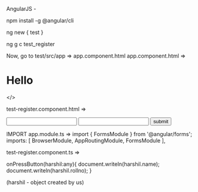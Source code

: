 AngularJS - 

npm install -g @angular/cli

ng new { test }

ng g c test_register

Now, go to test/src/app => app.component.html
app.component.html => <h1>Hello</h1>
                        <app-test-register></>

test-register.component.html =>

<form #test="ngForm" (ngSubmit)="onPressButton(test.value)">
    <input type="text" name="name" ngModel>
    <input type="text" name="rollno" ngModel>
    <input type="submit" value="submit">
</form>

IMPORT
app.module.ts =>
import { FormsModule } from '@angular/forms';
imports: [
    BrowserModule,
    AppRoutingModule,
    FormsModule
  ],

test-register.component.ts =>

onPressButton(harshil:any){
    document.writeln(harshil.name);
    document.writeln(harshil.rollno);
  }

(harshil - object created by us)